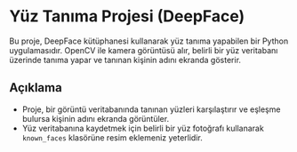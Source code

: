 # Yüz Tanıma Projesi (DeepFace)

Bu proje, DeepFace kütüphanesi kullanarak yüz tanıma yapabilen bir Python uygulamasıdır. 
OpenCV ile kamera görüntüsü alır, belirli bir yüz veritabanı üzerinde tanıma yapar ve tanınan kişinin adını ekranda gösterir.

## Açıklama

- Proje, bir görüntü veritabanında tanınan yüzleri karşılaştırır ve eşleşme bulursa kişinin adını ekranda görüntüler.
- Yüz veritabanına kaydetmek için belirli bir yüz fotoğrafı kullanarak `known_faces` klasörüne resim eklemeniz yeterlidir.
